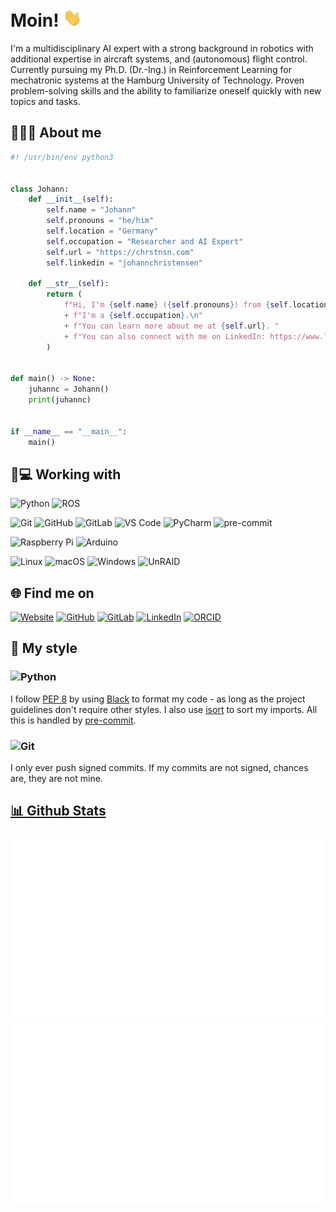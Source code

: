 # Moin! <img src="./wave.gif" width="30">

I'm a multidisciplinary AI expert with a strong background in robotics with additional expertise in aircraft systems, and (autonomous) flight control. Currently pursuing my Ph.D. (Dr.-Ing.) in Reinforcement Learning for mechatronic systems at the Hamburg University of Technology. Proven problem-solving skills and the ability to familiarize oneself quickly with new topics and tasks.

## 👨🏼‍💻 About me

```python
#! /usr/bin/env python3


class Johann:
    def __init__(self):
        self.name = "Johann"
        self.pronouns = "he/him"
        self.location = "Germany"
        self.occupation = "Researcher and AI Expert"
        self.url = "https://chrstnsn.com"
        self.linkedin = "johannchristensen"

    def __str__(self):
        return (
            f"Hi, I'm {self.name} ({self.pronouns}) from {self.location}.\n"
            + f"I'm a {self.occupation}.\n"
            + f"You can learn more about me at {self.url}. "
            + f"You can also connect with me on LinkedIn: https://www.linkedin.com/in/{self.linkedin}/."
        )


def main() -> None:
    juhannc = Johann()
    print(juhannc)


if __name__ == "__main__":
    main()
```

## 🚀💻 Working with

  ![Python](https://img.shields.io/badge/Python-3776AB?style=flat&logo=python&logoColor=white)
  ![ROS](https://img.shields.io/badge/ROS-22314E?style=flat&logo=ros&logoColor=white)

  ![Git](https://img.shields.io/badge/Git-F05032?style=flat&logo=git&logoColor=white)
  ![GitHub](https://img.shields.io/badge/GitHub-181717?style=flat&logo=github&logoColor=white)
  ![GitLab](https://img.shields.io/badge/GitLab-FC6D26?style=flat&logo=gitlab&logoColor=white)
  ![VS Code](https://img.shields.io/badge/VS%20Code-007ACC?style=flat&logo=visual-studio-code&logoColor=white)
  ![PyCharm](https://img.shields.io/badge/PyCharm-52C4E4?style=flat&logo=pycharm&logoColor=white) <!-- Other colors: FDF660 or 60D38F -->
  ![pre-commit](https://img.shields.io/badge/precommit-FAB040?style=flat&logo=pre-commit&logoColor=black)

  ![Raspberry Pi](https://img.shields.io/badge/Raspberry%20Pi-C51A4A?style=flat&logo=Raspberry-Pi&logoColor=white)
  ![Arduino](https://img.shields.io/badge/Arduino-00979D?style=flat&logo=arduino&logoColor=white)

  ![Linux](https://img.shields.io/badge/Linux-FCC624?style=flat&logo=linux&logoColor=black)
  ![macOS](https://img.shields.io/badge/macOS-8596C8?style=flat&logo=macos)
  ![Windows](https://img.shields.io/badge/Windows-0078D6?style=flat&logo=windows)
  ![UnRAID](https://img.shields.io/badge/UnRAID-F15A2C?style=flat&logo=unraid&logoColor=white)

## 🌐 Find me on

[![Website](https://img.shields.io/badge/Website-chrstnsn.de-yellow?style=flat&color=black&logo=brave&logoColor=white)](https://chrstnsn.de)
[![GitHub](https://img.shields.io/badge/GitHub-juhannc-181717?style=flat&logo=github&logoColor=white)](https://github.com/juhannc)
[![GitLab](https://img.shields.io/badge/GitLab-juhannc-FC6D26?style=flat&logo=gitlab&logoColor=white)](https://gitlab.com/juhannc)
[![LinkedIn](https://img.shields.io/badge/LinkedIn-johannchristensen-0A66C2?style=flat&logo=linkedin&logoColor=white)](https://www.linkedin.com/in/johannchristensen/)
[![ORCID](https://img.shields.io/badge/ORCID-0000--0001--9871--122X-A6CE39?style=flat&logo=orcid&logoColor=white)](https://orcid.org/0000-0001-9871-122X)

## 📝 My style

### ![Python](https://img.shields.io/badge/Python-3776AB?style=flat&logo=python&logoColor=white)

I follow [PEP 8](https://www.python.org/dev/peps/pep-0008/) by using [Black](https://github.com/psf/black) to format my code - as long as the project guidelines don't require other styles. I also use [isort](https://pycqa.github.io/isort/) to sort my imports. All this is handled by [pre-commit](https://pre-commit.com/).

### ![Git](https://img.shields.io/badge/Git-F05032?style=flat&logo=git&logoColor=white)

I only ever push signed commits. If my commits are not signed, chances are, they are not mine.

## [📊 Github Stats](https://github.com/juhannc/github-stats-transparent)

![Stats Overview](https://raw.githubusercontent.com/juhannc/github-stats-transparent/output/generated/overview.svg)
![Most Used Languages](https://raw.githubusercontent.com/juhannc/github-stats-transparent/output/generated/languages.svg)
